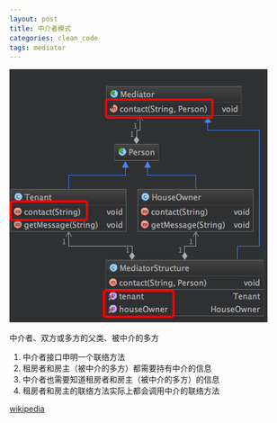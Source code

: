 ```yaml
---
layout: post
title: 中介者模式
categories: clean_code
tags: mediator
---
```


![类图](/images/design_pattern/mediator.png)

中介者、双方或多方的父类、被中介的多方

1.  中介者接口申明一个联络方法
2.  租房者和房主（被中介的多方）都需要持有中介的信息
3.  中介者也需要知道租房者和房主（被中介的多方）的信息
4.  租房者和房主的联络方法实际上都会调用中介的联络方法

[wikipedia](https://en.wikipedia.org/wiki/Mediator_pattern)
